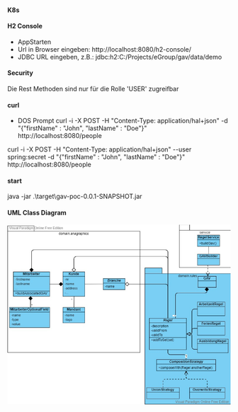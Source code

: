 #### K8s

#### H2 Console
- AppStarten
- Url in Browser eingeben:
http://localhost:8080/h2-console/
- JDBC URL eingeben, z.B.:
jdbc:h2:C:/Projects/eGroup/gav/data/demo

#### Security
Die Rest Methoden sind nur für die Rolle 'USER' zugreifbar

#### curl
- DOS Prompt
curl -i -X POST -H "Content-Type: application/hal+json" -d "{\"firstName\" : \"John\", \"lastName\" : \"Doe\"}" http://localhost:8080/people

curl -i -X POST -H "Content-Type: application/hal+json"  --user spring:secret  -d "{\"firstName\" : \"John\", \"lastName\" : \"Doe\"}" http://localhost:8080/people
#### start
java -jar .\target\gav-poc-0.0.1-SNAPSHOT.jar
#### UML Class Diagram
![image info](./Model.jpg)
